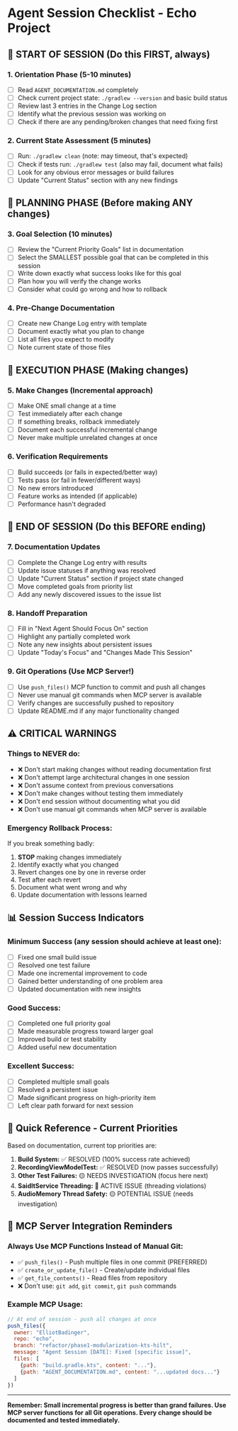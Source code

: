 # Agent Session Checklist - Echo Project

## 🚀 START OF SESSION (Do this FIRST, always)

### 1. Orientation Phase (5-10 minutes)
- [ ] Read `AGENT_DOCUMENTATION.md` completely
- [ ] Check current project state: `./gradlew --version` and basic build status
- [ ] Review last 3 entries in the Change Log section
- [ ] Identify what the previous session was working on
- [ ] Check if there are any pending/broken changes that need fixing first

### 2. Current State Assessment (5 minutes)
- [ ] Run: `./gradlew clean` (note: may timeout, that's expected)
- [ ] Check if tests run: `./gradlew test` (also may fail, document what fails)
- [ ] Look for any obvious error messages or build failures
- [ ] Update "Current Status" section with any new findings

## 🎯 PLANNING PHASE (Before making ANY changes)

### 3. Goal Selection (10 minutes)
- [ ] Review the "Current Priority Goals" list in documentation
- [ ] Select the SMALLEST possible goal that can be completed in this session
- [ ] Write down exactly what success looks like for this goal
- [ ] Plan how you will verify the change works
- [ ] Consider what could go wrong and how to rollback

### 4. Pre-Change Documentation
- [ ] Create new Change Log entry with template
- [ ] Document exactly what you plan to change
- [ ] List all files you expect to modify
- [ ] Note current state of those files

## 🔧 EXECUTION PHASE (Making changes)

### 5. Make Changes (Incremental approach)
- [ ] Make ONE small change at a time
- [ ] Test immediately after each change
- [ ] If something breaks, rollback immediately
- [ ] Document each successful incremental change
- [ ] Never make multiple unrelated changes at once

### 6. Verification Requirements
- [ ] Build succeeds (or fails in expected/better way)
- [ ] Tests pass (or fail in fewer/different ways)
- [ ] No new errors introduced
- [ ] Feature works as intended (if applicable)
- [ ] Performance hasn't degraded

## 📝 END OF SESSION (Do this BEFORE ending)

### 7. Documentation Updates
- [ ] Complete the Change Log entry with results
- [ ] Update issue statuses if anything was resolved
- [ ] Update "Current Status" section if project state changed
- [ ] Move completed goals from priority list
- [ ] Add any newly discovered issues to the issue list

### 8. Handoff Preparation
- [ ] Fill in "Next Agent Should Focus On" section
- [ ] Highlight any partially completed work
- [ ] Note any new insights about persistent issues
- [ ] Update "Today's Focus" and "Changes Made This Session"

### 9. Git Operations (Use MCP Server!)
- [ ] Use `push_files()` MCP function to commit and push all changes
- [ ] Never use manual git commands when MCP server is available
- [ ] Verify changes are successfully pushed to repository
- [ ] Update README.md if any major functionality changed

## ⚠️ CRITICAL WARNINGS

### Things to NEVER do:
- ❌ Don't start making changes without reading documentation first
- ❌ Don't attempt large architectural changes in one session
- ❌ Don't assume context from previous conversations
- ❌ Don't make changes without testing them immediately
- ❌ Don't end session without documenting what you did
- ❌ Don't use manual git commands when MCP server is available

### Emergency Rollback Process:
If you break something badly:
1. **STOP** making changes immediately
2. Identify exactly what you changed
3. Revert changes one by one in reverse order
4. Test after each revert
5. Document what went wrong and why
6. Update documentation with lessons learned

## 📊 Session Success Indicators

### Minimum Success (any session should achieve at least one):
- [ ] Fixed one small build issue
- [ ] Resolved one test failure
- [ ] Made one incremental improvement to code
- [ ] Gained better understanding of one problem area
- [ ] Updated documentation with new insights

### Good Success:
- [ ] Completed one full priority goal
- [ ] Made measurable progress toward larger goal
- [ ] Improved build or test stability
- [ ] Added useful new documentation

### Excellent Success:
- [ ] Completed multiple small goals
- [ ] Resolved a persistent issue
- [ ] Made significant progress on high-priority item
- [ ] Left clear path forward for next session

## 🎯 Quick Reference - Current Priorities

Based on documentation, current top priorities are:
1. **Build System:** ✅ RESOLVED (100% success rate achieved)
2. **RecordingViewModelTest:** ✅ RESOLVED (now passes successfully)
3. **Other Test Failures:** 🟡 NEEDS INVESTIGATION (focus here next)
4. **SaidItService Threading:** 🔴 ACTIVE ISSUE (threading violations)
5. **AudioMemory Thread Safety:** 🟡 POTENTIAL ISSUE (needs investigation)

## 🤖 MCP Server Integration Reminders

### Always Use MCP Functions Instead of Manual Git:
- ✅ `push_files()` - Push multiple files in one commit (PREFERRED)
- ✅ `create_or_update_file()` - Create/update individual files
- ✅ `get_file_contents()` - Read files from repository
- ❌ Don't use: `git add`, `git commit`, `git push` commands

### Example MCP Usage:
```javascript
// At end of session - push all changes at once
push_files({
  owner: "ElliotBadinger",
  repo: "echo",
  branch: "refactor/phase1-modularization-kts-hilt",
  message: "Agent Session [DATE]: Fixed [specific issue]",
  files: [
    {path: "build.gradle.kts", content: "..."},
    {path: "AGENT_DOCUMENTATION.md", content: "...updated docs..."}
  ]
})
```

---

**Remember: Small incremental progress is better than grand failures. Use MCP server functions for all Git operations. Every change should be documented and tested immediately.**